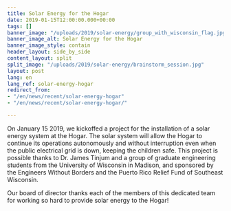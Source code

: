 ```yaml
---
title: Solar Energy for the Hogar
date: 2019-01-15T12:00:00.000+00:00
tags: []
banner_image: "/uploads/2019/solar-energy/group_with_wisconsin_flag.jpg"
banner_image_alt: Solar Energy for the Hogar
banner_image_style: contain
header_layout: side_by_side
content_layout: split
split_image: "/uploads/2019/solar-energy/brainstorm_session.jpg"
layout: post
lang: en
lang_ref: solar-energy-hogar
redirect_from:
- "/en/news/recent/solar-energy-hogar"
- "/en/news/recent/solar-energy-hogar/"

---
```

On January 15 2019, we kickoffed a project for the installation of a solar energy system at the Hogar. The solar system will allow the Hogar to continue its operations autonomously and without interruption even when the public electrical grid is down, keeping the children safe.  This project is possible thanks to Dr. James Tinjum and a group of graduate engineering students from the University of Wisconsin in Madison, and sponsored by the Engineers Without Borders and the Puerto Rico Relief Fund of Southeast Wisconsin.

Our board of director thanks each of the members of this dedicated team for working so hard to provide solar energy to the Hogar!
